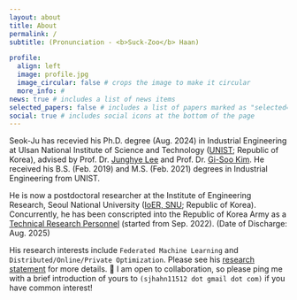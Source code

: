```yaml
---
layout: about
title: About
permalink: /
subtitle: (Pronunciation - <b>Suck-Zoo</b> Haan)

profile:
  align: left
  image: profile.jpg
  image_circular: false # crops the image to make it circular
  more_info: #
news: true # includes a list of news items
selected_papers: false # includes a list of papers marked as "selected={true}"
social: true # includes social icons at the bottom of the page
---
```


Seok-Ju has recevied his Ph.D. degree (Aug. 2024) in Industrial Engineering at Ulsan National Institute of Science and Technology ([UNIST](https://www.unist.ac.kr); Republic of Korea), advised by Prof. Dr. [Junghye Lee](https://d3mlab.snu.ac.kr/members/professor) and Prof. Dr. [Gi-Soo Kim](https://sdm.unist.ac.kr/members/). 
He received his B.S. (Feb. 2019) and M.S. (Feb. 2021) degrees in Industrial Engineering from UNIST.

He is now a postdoctoral researcher at the Institute of Engineering Research, Seoul National University ([IoER, SNU](https://ioer.snu.ac.kr); Republic of Korea).
Concurrently, he has been conscripted into the Republic of Korea Army as a [Technical Research Personnel](https://elaw.klri.re.kr/kor_service/jomunPrint.do?hseq=10572&cseq=235795) (started from Sep. 2022). (Date of Discharge: Aug. 2025)

His research interests include `Federated Machine Learning` and `Distributed/Online/Private Optimization`.
Please see his [research statement](https://drive.google.com/file/d/117Ax4WJXPlt2JMHUcLV3j3UsItILg9e/view?usp=drivesdk) for more details. 
📢 I am open to collaboration, so please ping me with a brief introduction of yours to ``(sjhahn11512 dot gmail dot com)`` if you have common interest!